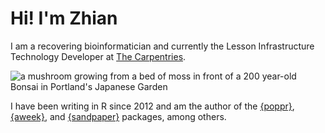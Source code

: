 # Hi! I'm Zhian

I am a recovering bioinformatician and currently the Lesson Infrastructure
Technology Developer at [The Carpentries](https://carpentries.org).

![a mushroom growing from a bed of moss in front of a 200 year-old Bonsai in
Portland's Japanese Garden](static/img/mushie-smol.jpg)

I have been writing in R since 2012 and am the author of the
[{poppr}](https://grunwaldlab.github.io/poppr), 
[{aweek}](https://repidemicsconsortium.org/aweek), 
and [{sandpaper}](https://carpentries.github.io/sandpaper) packages, among others.


